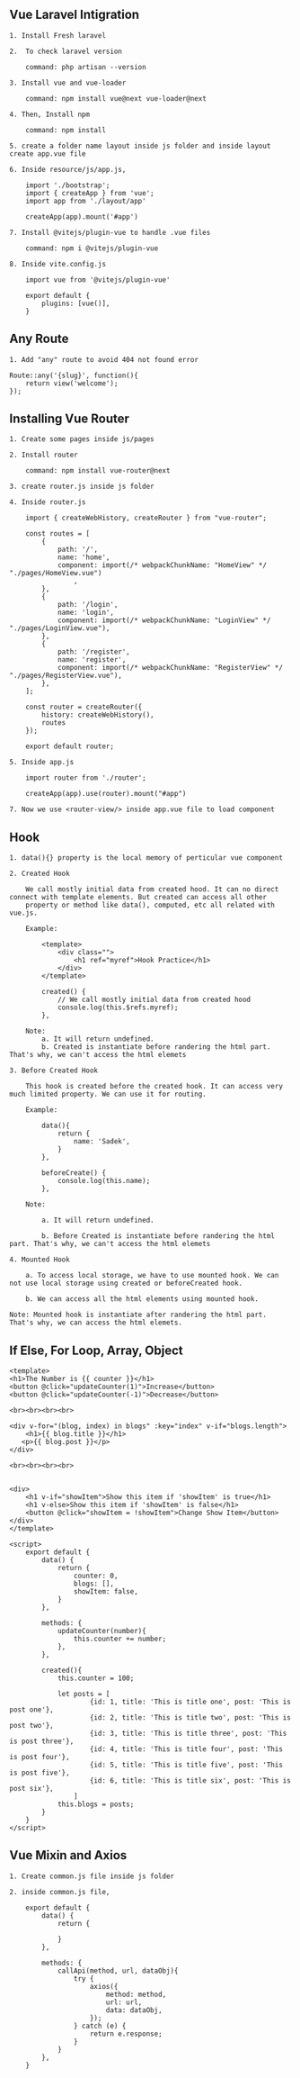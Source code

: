 ## **Vue Laravel Intigration**

    1. Install Fresh laravel

    2.  To check laravel version

        command: php artisan --version

    3. Install vue and vue-loader

        command: npm install vue@next vue-loader@next

    4. Then, Install npm

        command: npm install

    5. create a folder name layout inside js folder and inside layout create app.vue file

    6. Inside resource/js/app.js,

        import './bootstrap';
        import { createApp } from 'vue';
        import app from './layout/app'

        createApp(app).mount('#app')

    7. Install @vitejs/plugin-vue to handle .vue files

        command: npm i @vitejs/plugin-vue

    8. Inside vite.config.js

        import vue from '@vitejs/plugin-vue'

        export default {
            plugins: [vue()],
        }

        
## **Any Route**

    1. Add "any" route to avoid 404 not found error

    Route::any('{slug}', function(){
        return view('welcome');
    });


## **Installing Vue Router**

    1. Create some pages inside js/pages

    2. Install router

        command: npm install vue-router@next

    3. create router.js inside js folder
        
    4. Inside router.js

        import { createWebHistory, createRouter } from "vue-router"; 

        const routes = [
            {
                path: '/',
                name: 'home',
                component: import(/* webpackChunkName: "HomeView" */ "./pages/HomeView.vue")
                    ,
            },
            {
                path: '/login',
                name: 'login',
                component: import(/* webpackChunkName: "LoginView" */ "./pages/LoginView.vue"),
            },
            {
                path: '/register',
                name: 'register',
                component: import(/* webpackChunkName: "RegisterView" */ "./pages/RegisterView.vue"),
            },
        ];

        const router = createRouter({
            history: createWebHistory(),
            routes
        });

        export default router;

    5. Inside app.js

        import router from './router';

        createApp(app).use(router).mount("#app")

    7. Now we use <router-view/> inside app.vue file to load component

## **Hook**

    1. data(){} property is the local memory of perticular vue component

    2. Created Hook

        We call mostly initial data from created hood. It can no direct connect with template elements. But created can access all other
        property or method like data(), computed, etc all related with vue.js.

        Example: 

            <template>
                <div class="">
                    <h1 ref="myref">Hook Practice</h1>
                </div>
            </template>

            created() {
                // We call mostly initial data from created hood
                console.log(this.$refs.myref);
            }, 

        Note: 
            a. It will return undefined.
            b. Created is instantiate before randering the html part. That's why, we can't access the html elemets

    3. Before Created Hook

        This hook is created before the created hook. It can access very much limited property. We can use it for routing.

        Example:

            data(){
                return {
                    name: 'Sadek',
                }
            },
         
            beforeCreate() {
                console.log(this.name);
            },

        Note: 
            
            a. It will return undefined.

            b. Before Created is instantiate before randering the html part. That's why, we can't access the html elemets

    4. Mounted Hook

        a. To access local storage, we have to use mounted hook. We can not use local storage using created or beforeCreated hook.

        b. We can access all the html elements using mounted hook.

    Note: Mounted hook is instantiate after randering the html part. That's why, we can access the html elemets.

## **If Else, For Loop, Array, Object**

    <template>
    <h1>The Number is {{ counter }}</h1>
    <button @click="updateCounter(1)">Increase</button>
    <button @click="updateCounter(-1)">Decrease</button>

    <br><br><br><br>

    <div v-for="(blog, index) in blogs" :key="index" v-if="blogs.length">
        <h1>{{ blog.title }}</h1>
       <p>{{ blog.post }}</p> 
    </div>

    <br><br><br><br>


    <div>
        <h1 v-if="showItem">Show this item if 'showItem' is true</h1>
        <h1 v-else>Show this item if 'showItem' is false</h1>
        <button @click="showItem = !showItem">Change Show Item</button>
    </div>
    </template>

    <script>
        export default {
            data() {
                return {
                    counter: 0,
                    blogs: [],
                    showItem: false,
                }
            },

            methods: {
                updateCounter(number){
                    this.counter += number;
                },
            },

            created(){
                this.counter = 100;

                let posts = [
                        {id: 1, title: 'This is title one', post: 'This is post one'},
                        {id: 2, title: 'This is title two', post: 'This is post two'},
                        {id: 3, title: 'This is title three', post: 'This is post three'},
                        {id: 4, title: 'This is title four', post: 'This is post four'},
                        {id: 5, title: 'This is title five', post: 'This is post five'},
                        {id: 6, title: 'This is title six', post: 'This is post six'},
                    ]
                this.blogs = posts;
            }
        }
    </script>

    
## **Vue Mixin and Axios**

    1. Create common.js file inside js folder

    2. inside common.js file,

        export default {
            data() {
                return {
                    
                }
            },

            methods: {
                callApi(method, url, dataObj){
                    try {
                        axios({
                            method: method,
                            url: url,
                            data: dataObj,
                        });
                    } catch (e) {
                        return e.response;
                    }
                }
            },
        }

        

        
